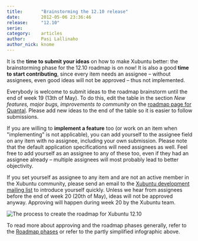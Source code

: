 ```yaml
---
title:       "Brainstorming the 12.10 release"
date:        2012-05-06 23:36:46
release:     "12.10"
serie:       
category:    articles
author:      Pasi Lallinaho
author_nick: knome
---
```


It is the **time to submit your ideas** on how to make Xubuntu better: the brainstorming phase for the 12.10 roadmap is on now! It is also a good **time to start contributing**, since every item needs an assignee – without assignees, even good ideas will not be approved – thus not implemented.

Everybody is welcome to submit ideas to the roadmap brainstorm until the end of week 19 (13th of May). To do this, edit the table in the section *New features, major bugs, improvements to community* on the [roadmap page for Quantal](https://wiki.ubuntu.com/Xubuntu/Roadmap/Goals/Quantal). Please add new ideas to the end of the table so it is easier to follow submissions.

If you are willing to **implement a feature** too (or work on an item when "implementing" is not applicable), you can add yourself to the assignee field on any item with no assignee, including your own submission. Please note that the default application specifications will need assignees as well. Feel free to add yourself as an assignee to any of these too, even if they had an assignee already – multiple assignees will most probably lead to better objectivity.

If you set yourself as assignee to any item and are not an active member in the Xubuntu community, please send an email to the [Xubuntu development mailing list](https://lists.ubuntu.com/mailman/listinfo/xubuntu-devel) to introduce yourself quickly. Unless we hear from assignees before the end of week 20 (20th of May), ideas will not be approved anyway. Approving will happen during week 20 by the Xubuntu team.

![](/wp-content/uploads/2012/05/roadmap-infographic.png "The process to create the roadmap for Xubuntu 12.10")

To read more about approving and the roadmap phases generally, refer to the [Roadmap phases](https://wiki.ubuntu.com/Xubuntu/Roadmap/Phases) or refer to the partly simplified infographic above.
